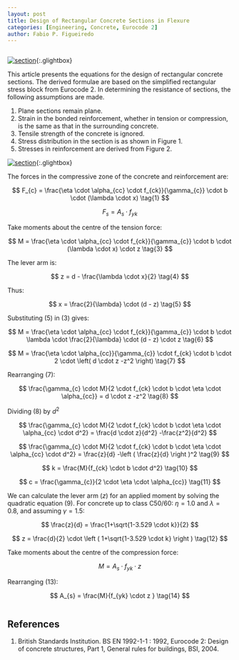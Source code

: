 ```yaml
---
layout: post
title: Design of Rectangular Concrete Sections in Flexure
categories: [Engineering, Concrete, Eurocode 2]
author: Fabio P. Figueiredo
---
```


```python

```

[![section](\assets\2022-06-02-ec2-flexure\section.svg)](\assets\2022-06-02-ec2-flexure\section.svg){:.glightbox}

This article presents the equations for the design of rectangular concrete sections. The derived formulae are based on the simplified rectangular stress block from Eurocode 2. In determining the resistance of sections, the following assumptions are made.

1. Plane sections remain plane.
1. Strain in the bonded reinforcement, whether in tension or compression, is the same as that in the surrounding concrete.
1. Tensile strength of the concrete is ignored.
1. Stress distribution in the section is as shown in Figure 1.
1. Stresses in reinforcement are derived from Figure 2.

[![section](\assets\2022-06-02-ec2-flexure\steel.svg)](\assets\2022-06-02-ec2-flexure\steel.svg){:.glightbox}

The forces in the compressive zone of the concrete and reinforcement are:

$$
F_{c} = \frac{\eta \cdot \alpha_{cc} \cdot f_{ck}}{\gamma_{c}} \cdot b \cdot (\lambda \cdot x) \tag{1}
$$

$$
F_{s} = A_{s} \cdot f_{yk} \tag{2}
$$

Take moments about the centre of the tension force:

$$
M = \frac{\eta \cdot \alpha_{cc} \cdot f_{ck}}{\gamma_{c}} \cdot b \cdot (\lambda \cdot x) \cdot z \tag{3}
$$

The lever arm is:

$$
 z = d - \frac{\lambda \cdot x}{2} \tag{4}
$$

Thus:

$$
 x = \frac{2}{\lambda} \cdot (d - z) \tag{5}
$$

Substituting (5) in (3) gives:

$$
M = \frac{\eta \cdot \alpha_{cc} \cdot f_{ck}}{\gamma_{c}} \cdot b \cdot \lambda \cdot \frac{2}{\lambda} \cdot (d - z) \cdot z \tag{6}
$$

$$
M = \frac{\eta \cdot \alpha_{cc}}{\gamma_{c}} \cdot f_{ck} \cdot b \cdot 2 \cdot \left( d \cdot z -z^2 \right)
\tag{7}
$$

Rearranging (7):

$$
\frac{\gamma_{c} \cdot M}{2 \cdot f_{ck} \cdot b \cdot \eta \cdot \alpha_{cc}} = d \cdot z -z^2  \tag{8}
$$

Dividing (8) by $d^2$

$$
\frac{\gamma_{c} \cdot M}{2 \cdot f_{ck} \cdot b \cdot \eta \cdot \alpha_{cc} \cdot d^2} = \frac{d \cdot z}{d^2} -\frac{z^2}{d^2}
$$

$$
\frac{\gamma_{c} \cdot M}{2 \cdot f_{ck} \cdot b \cdot \eta \cdot \alpha_{cc} \cdot d^2} = \frac{z}{d} -\left ( \frac{z}{d} \right )^2 \tag{9}
$$

$$
    k = \frac{M}{f_{ck} \cdot b \cdot d^2} \tag{10}
$$

$$
    c = \frac{\gamma_{c}}{2 \cdot \eta \cdot \alpha_{cc}} \tag{11}
$$

We can calculate the lever arm $(z)$ for an applied moment by solving the quadratic equation (9). For concrete up to class C50/60: $\eta = 1.0$ and $\lambda = 0.8$, and assuming $\gamma = 1.5$:

$$
\frac{z}{d} = \frac{1+\sqrt{1-3.529 \cdot k}}{2}
$$

$$
z = \frac{d}{2} \cdot \left ( 1+\sqrt{1-3.529 \cdot k} \right ) \tag{12}
$$

Take moments about the centre of the compression force:

$$
M = A_{s} \cdot f_{yk} \cdot z \tag{13}
$$

Rearranging (13):

$$
A_{s} = \frac{M}{f_{yk} \cdot z } \tag{14}
$$

```python

```

## References

1. British Standards Institution. BS EN 1992-1-1 : 1992, Eurocode 2: Design of concrete structures, Part 1, General rules for buildings, BSI, 2004.
